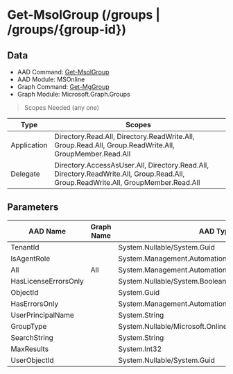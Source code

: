 # Get-MsolGroup (/groups | /groups/{group-id})

## Data

+ AAD Command: [Get-MsolGroup](https://docs.microsoft.com/en-us/powershell/module/MSOnline/Get-MsolGroup)
+ AAD Module: MSOnline
+ Graph Command: [Get-MgGroup](https://docs.microsoft.com/en-us/powershell/module/Microsoft.Graph.Groups/Get-MgGroup)
+ Graph Module: Microsoft.Graph.Groups

> Scopes Needed (any one)

|Type|Scopes|
|---|---|
|Application|Directory.Read.All, Directory.ReadWrite.All, Group.Read.All, Group.ReadWrite.All, GroupMember.Read.All|
|Delegate|Directory.AccessAsUser.All, Directory.Read.All, Directory.ReadWrite.All, Group.Read.All, Group.ReadWrite.All, GroupMember.Read.All|

## Parameters

|AAD Name|Graph Name|AAD Type|Graph Type|Infos|
|---|---|---|---|---|
|TenantId||System.Nullable/System.Guid|||
|IsAgentRole||System.Management.Automation.SwitchParameter|||
|All|All|System.Management.Automation.SwitchParameter|System.Management.Automation.SwitchParameter||
|HasLicenseErrorsOnly||System.Nullable/System.Boolean|||
|ObjectId||System.Guid|||
|HasErrorsOnly||System.Management.Automation.SwitchParameter|||
|UserPrincipalName||System.String|||
|GroupType||System.Nullable/Microsoft.Online.Administration.GroupType|||
|SearchString||System.String|||
|MaxResults||System.Int32|||
|UserObjectId||System.Nullable/System.Guid|||

